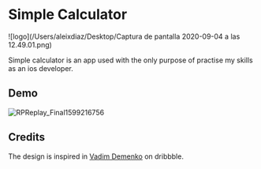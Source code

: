 # Simple Calculator

![logo](/Users/aleixdiaz/Desktop/Captura de pantalla 2020-09-04 a las 12.49.01.png)

Simple calculator is an app used with the only purpose of practise my skills as an ios developer.

## Demo

![RPReplay_Final1599216756](/Users/aleixdiaz/Downloads/RPReplay_Final1599216756.gif)

## Credits

The design is inspired in [Vadim Demenko](https://dribbble.com/vdemenko) on dribbble.